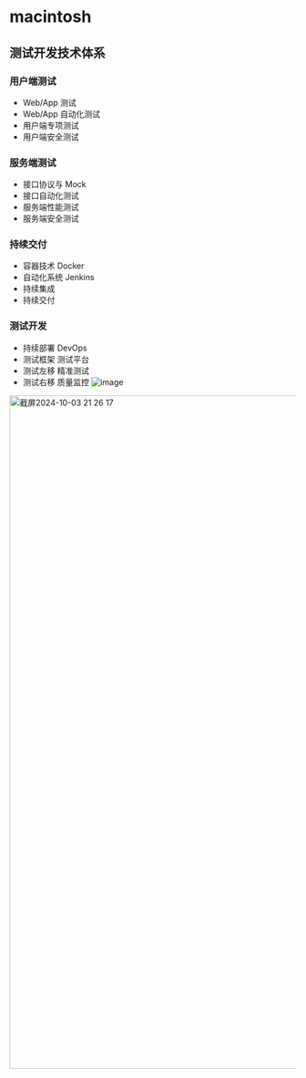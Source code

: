 # macintosh
## 测试开发技术体系
### 用户端测试
- Web/App 测试
- Web/App 自动化测试
- 用户端专项测试
- 用户端安全测试
### 服务端测试
- 接口协议与 Mock
- 接口自动化测试
- 服务端性能测试
- 服务端安全测试
### 持续交付
- 容器技术 Docker
- 自动化系统 Jenkins
- 持续集成
- 持续交付
### 测试开发
- 持续部署 DevOps
- 测试框架 测试平台
- 测试左移 精准测试
- 测试右移 质量监控
![image](https://github.com/user-attachments/assets/46f7f32b-7f13-4564-a8d1-aec051ec60d4)

<img width="1180" alt="截屏2024-10-03 21 26 17" src="https://github.com/user-attachments/assets/0bea1f91-54a1-4c34-8106-03bbd7b5c786">

